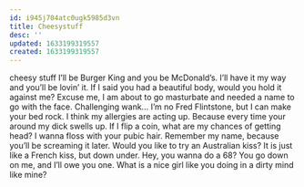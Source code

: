 ```yaml
---
id: i945j704atc0ugk5985d3vn
title: Cheesystuff
desc: ''
updated: 1633199319557
created: 1633199319557
---
```


cheesy stuff
I’ll be Burger King and you be McDonald’s. I’ll have it my way and you’ll be lovin’ it.
If I said you had a beautiful body, would you hold it against me?
Excuse me, I am about to go masturbate and needed a name to go with the face.
Challenging wank...
I’m no Fred Flintstone, but I can make your bed rock.
I think my allergies are acting up. Because every time your around my dick swells up.
If I flip a coin, what are my chances of getting head?
I wanna floss with your pubic hair.
Remember my name, because you’ll be screaming it later.
Would you like to try an Australian kiss? It is just like a French kiss, but down under.
Hey, you wanna do a 68? You go down on me, and I’ll owe you one.
What is a nice girl like you doing in a dirty mind like mine?
